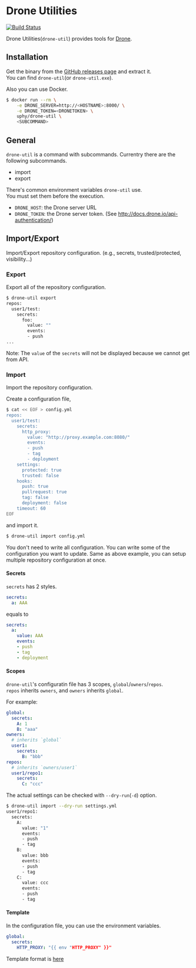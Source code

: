 # Drone Utilities

[![Build Status](https://travis-ci.org/uphy/drone-util.svg?branch=master)](https://travis-ci.org/uphy/drone-util)

Drone Utilities(`drone-util`) provides tools for [Drone](https://drone.io/). 

## Installation

Get the binary from the [GitHub releases page](https://github.com/uphy/drone-util/releases) and extract it.  
You can find `drone-util`(or `drone-util.exe`).

Also you can use Docker.

```bash
$ docker run --rm \
    -e DRONE_SERVER=http://<HOSTNAME>:8000/ \
    -e DRONE_TOKEN=<DRONETOKEN> \
    uphy/drone-util \
    <SUBCOMMAND>
```

## General

`drone-util` is a command with subcommands.
Currentry there are the following subcommands.

* import
* export

There's common environment variables `drone-util` use.  
You must set them before the execution.

* `DRONE_HOST`: the Drone server URL
* `DRONE_TOKEN`: the Drone server token. (See http://docs.drone.io/api-authentication/)

## Import/Export

Import/Export repository configuration. (e.g., secrets, trusted/protected, visibility...)  

### Export

Export all of the repository configuration.

```bash
$ drone-util export
repos:
  user1/test:
    secrets:
      foo:
        value: ""
        events:
        - push
...
```

Note: The `value` of the `secrets` will not be displayed because we cannot get from API.

### Import

Import the repository configuration.

Create a configuration file,

```bash
$ cat << EOF > config.yml
repos:
  user1/test:
    secrets:
      http_proxy:
        value: "http://proxy.example.com:8080/"
        events:
        - push
        - tag
        - deployment
    settings:
      protected: true
      trusted: false
    hooks:
      push: true
      pullrequest: true
      tag: false
      deployment: false
    timeout: 60
EOF
```

and import it.

```bash
$ drone-util import config.yml
```

You don't need to write all configuration.  You can write some of the configuration you want to update.
Same as above example, you can setup multiple repository configuration at once.

#### Secrets

`secrets` has 2 styles.

```yaml
secrets:
  a: AAA
```

equals to

```yaml
secrets:
  a:
    value: AAA
    events:
    - push
    - tag
    - deployment     
```

#### Scopes

`drone-util`'s configuratin file has 3 scopes, `global`/`owners`/`repos`.  
`repos` inherits `owners`, and `owners` inherits `global`.

For example:

```yaml
global:
  secrets:
    A: 1
    B: "aaa"
owners:
  # inherits `global`
  user1:
    secrets:
      B: "bbb"
repos:
  # inherits `owners/user1`
  user1/repo1:
    secrets:
      C: "ccc"
```

The actual settings can be checked with `--dry-run`(`-d`) option.

```bash
$ drone-util import --dry-run settings.yml
user1/repo1:
  secrets:
    A:
      value: "1"
      events:
      - push
      - tag
    B:
      value: bbb
      events:
      - push
      - tag
    C:
      value: ccc
      events:
      - push
      - tag
```

#### Template

In the configuration file, you can use the environment variables.

```yaml
global:
  secrets:
    HTTP_PROXY: "{{ env "HTTP_PROXY" }}"
```

Template format is [here](https://golang.org/pkg/text/template/)

